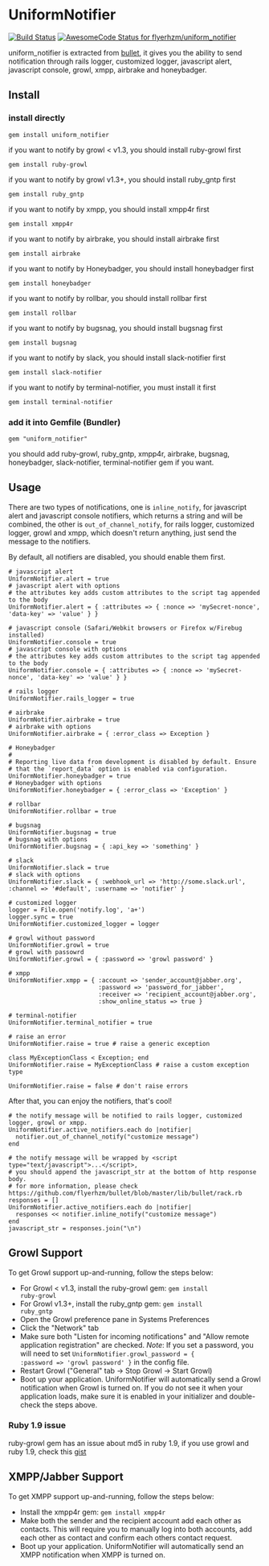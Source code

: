 # UniformNotifier

[![Build
Status](https://secure.travis-ci.org/flyerhzm/uniform_notifier.png)](http://travis-ci.org/flyerhzm/uniform_notifier)
[![AwesomeCode Status for flyerhzm/uniform_notifier](https://awesomecode.io/projects/3e29a7de-0b37-4ecf-b06d-410ebf815174/status)](https://awesomecode.io/projects/32)

uniform_notifier is extracted from [bullet][0], it gives you the ability to send notification through rails logger, customized logger, javascript alert, javascript console, growl, xmpp, airbrake and honeybadger.

## Install

### install directly

    gem install uniform_notifier

if you want to notify by growl < v1.3, you should install ruby-growl first

    gem install ruby-growl

if you want to notify by growl v1.3+, you should install ruby_gntp first

    gem install ruby_gntp

if you want to notify by xmpp, you should install xmpp4r first

    gem install xmpp4r

if you want to notify by airbrake, you should install airbrake first

    gem install airbrake

if you want to notify by Honeybadger, you should install honeybadger first

    gem install honeybadger

if you want to notify by rollbar, you should install rollbar first

    gem install rollbar

if you want to notify by bugsnag, you should install bugsnag first

    gem install bugsnag

if you want to notify by slack, you should install slack-notifier first

    gem install slack-notifier

if you want to notify by terminal-notifier, you must install it first

    gem install terminal-notifier

### add it into Gemfile (Bundler)

    gem "uniform_notifier"

  you should add ruby-growl, ruby_gntp, xmpp4r, airbrake, bugsnag, honeybadger, slack-notifier, terminal-notifier gem if you want.

## Usage

There are two types of notifications,
one is <code>inline_notify</code>, for javascript alert and javascript console notifiers, which returns a string and will be combined,
the other is <code>out_of_channel_notify</code>, for rails logger, customized logger, growl and xmpp, which doesn't return anything, just send the message to the notifiers.

By default, all notifiers are disabled, you should enable them first.

    # javascript alert
    UniformNotifier.alert = true
    # javascript alert with options
    # the attributes key adds custom attributes to the script tag appended to the body
    UniformNotifier.alert = { :attributes => { :nonce => 'mySecret-nonce', 'data-key' => 'value' } }

    # javascript console (Safari/Webkit browsers or Firefox w/Firebug installed)
    UniformNotifier.console = true
    # javascript console with options
    # the attributes key adds custom attributes to the script tag appended to the body
    UniformNotifier.console = { :attributes => { :nonce => 'mySecret-nonce', 'data-key' => 'value' } }

    # rails logger
    UniformNotifier.rails_logger = true

    # airbrake
    UniformNotifier.airbrake = true
    # airbrake with options
    UniformNotifier.airbrake = { :error_class => Exception }

    # Honeybadger
    #
    # Reporting live data from development is disabled by default. Ensure
    # that the `report_data` option is enabled via configuration.
    UniformNotifier.honeybadger = true
    # Honeybadger with options
    UniformNotifier.honeybadger = { :error_class => 'Exception' }

    # rollbar
    UniformNotifier.rollbar = true

    # bugsnag
    UniformNotifier.bugsnag = true
    # bugsnag with options
    UniformNotifier.bugsnag = { :api_key => 'something' }

    # slack
    UniformNotifier.slack = true
    # slack with options
    UniformNotifier.slack = { :webhook_url => 'http://some.slack.url', :channel => '#default', :username => 'notifier' }

    # customized logger
    logger = File.open('notify.log', 'a+')
    logger.sync = true
    UniformNotifier.customized_logger = logger

    # growl without password
    UniformNotifier.growl = true
    # growl with passowrd
    UniformNotifier.growl = { :password => 'growl password' }

    # xmpp
    UniformNotifier.xmpp = { :account => 'sender_account@jabber.org',
                             :password => 'password_for_jabber',
                             :receiver => 'recipient_account@jabber.org',
                             :show_online_status => true }

    # terminal-notifier
    UniformNotifier.terminal_notifier = true

    # raise an error
    UniformNotifier.raise = true # raise a generic exception

    class MyExceptionClass < Exception; end
    UniformNotifier.raise = MyExceptionClass # raise a custom exception type

    UniformNotifier.raise = false # don't raise errors

After that, you can enjoy the notifiers, that's cool!

    # the notify message will be notified to rails logger, customized logger, growl or xmpp.
    UniformNotifier.active_notifiers.each do |notifier|
      notifier.out_of_channel_notify("customize message")
    end

    # the notify message will be wrapped by <script type="text/javascript">...</script>,
    # you should append the javascript_str at the bottom of http response body.
    # for more information, please check https://github.com/flyerhzm/bullet/blob/master/lib/bullet/rack.rb
    responses = []
    UniformNotifier.active_notifiers.each do |notifier|
      responses << notifier.inline_notify("customize message")
    end
    javascript_str = responses.join("\n")

## Growl Support

To get Growl support up-and-running, follow the steps below:

* For Growl < v1.3, install the ruby-growl gem: <code>gem install ruby-growl</code>
* For Growl v1.3+, install the ruby_gntp gem: <code>gem install ruby_gntp</code>
* Open the Growl preference pane in Systems Preferences
* Click the "Network" tab
* Make sure both "Listen for incoming notifications" and "Allow remote application registration" are checked. *Note*: If you set a password, you will need to set <code>UniformNotifier.growl_password = { :password => 'growl password' }</code> in the config file.
* Restart Growl ("General" tab -> Stop Growl -> Start Growl)
* Boot up your application. UniformNotifier will automatically send a Growl notification when Growl is turned on. If you do not see it when your application loads, make sure it is enabled in your initializer and double-check the steps above.

### Ruby 1.9 issue

ruby-growl gem has an issue about md5 in ruby 1.9, if you use growl and ruby 1.9, check this [gist][1]

## XMPP/Jabber Support

To get XMPP support up-and-running, follow the steps below:

* Install the xmpp4r gem: <code>gem install xmpp4r</code>
* Make both the sender and the recipient account add each other as contacts.
  This will require you to manually log into both accounts, add each other
  as contact and confirm each others contact request.
* Boot up your application. UniformNotifier will automatically send an XMPP notification when XMPP is turned on.


[0]: https://github.com/flyerhzm/bullet
[1]: https://gist.github.com/300184
